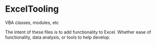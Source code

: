 # ExcelTooling
VBA classes, modules, etc

The intent of these files is to add functionality to Excel.
Whether ease of functionality, data analysis, or tools to help develop.
